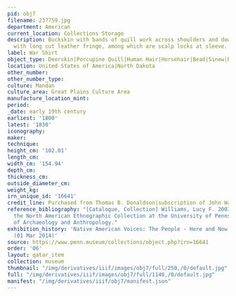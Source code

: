 ```yaml
---
pid: obj7
filename: 237759.jpg
department: American
current_location: Collections Storage
description: Buckskin with bands of quill work across shoulders and down sleeves,
  with long cut leather fringe, among which are scalp locks at sleeve.
label: War Shirt
object_type: Deerskin|Porcupine Quill|Human Hair|Horsehair|Bead|Sinew|Pigment
location: United States of America|North Dakota
other_number:
other_number_type:
culture: Mandan
culture_area: Great Plains Culture Area
manufacture_location_mint:
period:
_date: early 19th century
earliest: '1800'
latest: '1830'
iconography:
maker:
technique:
height_cm: '102.01'
length_cm:
width_cm: '154.94'
depth_cm:
thickness_cm:
outside_diameter_cm:
weight_kg:
irn_unique_id: '16641'
credit_line: Purchased from Thomas B. Donaldson|subscription of John Wanamaker, 1901
reference_bibliography: "[Catalogue, Collection] Williams, Lucy F. 2003. Guide to
  the North American Ethnographic Collection at the University of Pennsylvania Museum
  of Archaeology and Anthropology."
exhibition_history: 'Native American Voices: The People - Here and Now - Exhibition
  (01 Mar 2014)'
source: https://www.penn.museum/collections/object.php?irn=16641
order: '06'
layout: qatar_item
collection: museum
thumbnail: "/img/derivatives/iiif/images/obj7/full/250,/0/default.jpg"
full: "/img/derivatives/iiif/images/obj7/full/1140,/0/default.jpg"
manifest: "/img/derivatives/iiif/obj7/manifest.json"
---
```

